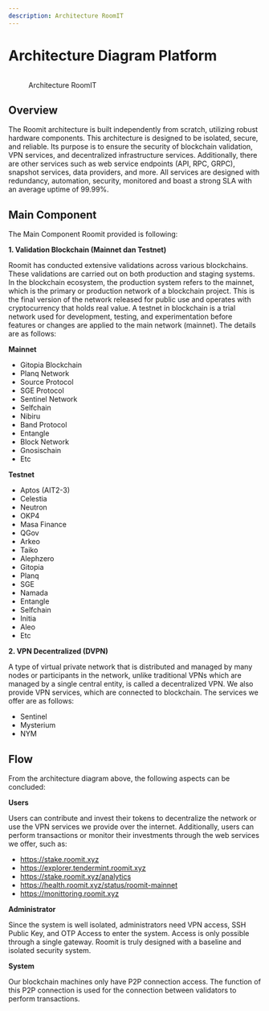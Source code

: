 ```yaml
---
description: Architecture RoomIT
---
```


# Architecture Diagram Platform

<figure><img src="https://server.gitopia.com/raw/roomit-xyz/stake.roomit.xyz/master/img/powered/RoomIT-Network.png" alt="">
<figcaption><p>Architecture RoomIT</p></figcaption></figure>

## Overview

The Roomit architecture is built independently from scratch, utilizing robust hardware components. This architecture is designed to be isolated, secure, and reliable. Its purpose is to ensure the security of blockchain validation, VPN services, and decentralized infrastructure services. Additionally, there are other services such as web service endpoints (API, RPC, GRPC), snapshot services, data providers, and more. All services are designed with redundancy, automation, security, monitored and boast a strong SLA with an average uptime of 99.99%.


## Main Component
The Main Component Roomit provided is following:

**1. Validation Blockchain (Mainnet dan Testnet)**

Roomit has conducted extensive validations across various blockchains. These validations are carried out on both production and staging systems. In the blockchain ecosystem, the production system refers to the mainnet, which is the primary or production network of a blockchain project. This is the final version of the network released for public use and operates with cryptocurrency that holds real value.
A testnet in blockchain is a trial network used for development, testing, and experimentation before features or changes are applied to the main network (mainnet). The details are as follows:

**Mainnet**
- Gitopia Blockchain
- Planq Network
- Source Protocol
- SGE Protocol
- Sentinel Network
- Selfchain 
- Nibiru
- Band Protocol
- Entangle
- Block Network
- Gnosischain
- Etc

**Testnet**
- Aptos (AIT2-3)
- Celestia
- Neutron
- OKP4
- Masa Finance
- QGov
- Arkeo
- Taiko
- Alephzero
- Gitopia
- Planq
- SGE
- Namada
- Entangle 
- Selfchain
- Initia
- Aleo
- Etc

**2. VPN Decentralized (DVPN)**

A type of virtual private network that is distributed and managed by many nodes or participants in the network, unlike traditional VPNs which are managed by a single central entity, is called a decentralized VPN. We also provide VPN services, which are connected to blockchain. The services we offer are as follows:

- Sentinel
- Mysterium
- NYM

## Flow
From the architecture diagram above, the following aspects can be concluded:

**Users**

Users can contribute and invest their tokens to decentralize the network or use the VPN services we provide over the internet. Additionally, users can perform transactions or monitor their investments through the web services we offer, such as:

- https://stake.roomit.xyz
- https://explorer.tendermint.roomit.xyz
- https://stake.roomit.xyz/analytics
- https://health.roomit.xyz/status/roomit-mainnet
- https://monittoring.roomit.xyz

**Administrator**

Since the system is well isolated, administrators need VPN access, SSH Public Key, and OTP Access to enter the system. Access is only possible through a single gateway. Roomit is truly designed with a baseline and isolated security system.


**System**

Our blockchain machines only have P2P connection access. The function of this P2P connection is used for the connection between validators to perform transactions.


